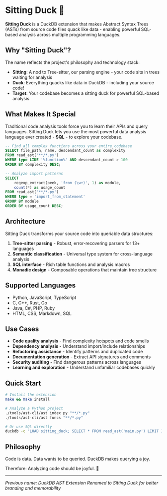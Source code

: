 # Sitting Duck 🦆

**Sitting Duck** is a DuckDB extension that makes Abstract Syntax Trees (ASTs) from source code files quack like data - enabling powerful SQL-based analysis across multiple programming languages.

## Why "Sitting Duck"?

The name reflects the project's philosophy and technology stack:
- **Sitting**: A nod to Tree-sitter, our parsing engine - your code sits in trees waiting for analysis
- **Duck**: Everything quacks like data in DuckDB - including your source code!
- **Target**: Your codebase becomes a sitting duck for powerful SQL-based analysis

## What Makes It Special

Traditional code analysis tools force you to learn their APIs and query languages. Sitting Duck lets you use the most powerful data analysis language ever created - **SQL** - to explore your codebase.

```sql
-- Find all complex functions across your entire codebase
SELECT file_path, name, descendant_count as complexity
FROM read_ast('**/*.py') 
WHERE type LIKE '%function%' AND descendant_count > 100
ORDER BY complexity DESC;

-- Analyze import patterns
SELECT 
    regexp_extract(peek, 'from (\w+)', 1) as module,
    count(*) as usage_count
FROM read_ast('**/*.py')
WHERE type = 'import_from_statement'
GROUP BY module
ORDER BY usage_count DESC;
```

## Architecture

Sitting Duck transforms your source code into queriable data structures:

1. **Tree-sitter parsing** - Robust, error-recovering parsers for 13+ languages
2. **Semantic classification** - Universal type system for cross-language analysis  
3. **SQL interface** - Rich table functions and analysis macros
4. **Monadic design** - Composable operations that maintain tree structure

## Supported Languages

- Python, JavaScript, TypeScript
- C, C++, Rust, Go
- Java, C#, PHP, Ruby
- HTML, CSS, Markdown, SQL

## Use Cases

- **Code quality analysis** - Find complexity hotspots and code smells
- **Dependency analysis** - Understand import/include relationships
- **Refactoring assistance** - Identify patterns and duplicated code
- **Documentation generation** - Extract API signatures and comments
- **Security auditing** - Find dangerous patterns across languages
- **Learning and exploration** - Understand unfamiliar codebases quickly

## Quick Start

```bash
# Install the extension
make && make install

# Analyze a Python project
./tools/ast-cli/ast index py "**/*.py"
./tools/ast-cli/ast funcs "**/*.py" 

# Or use SQL directly
duckdb -c "LOAD sitting_duck; SELECT * FROM read_ast('main.py') LIMIT 10;"
```

## Philosophy

Code is data. Data wants to be queried. DuckDB makes querying a joy.

Therefore: Analyzing code should be joyful. 🦆

---

*Previous name: DuckDB AST Extension*
*Renamed to Sitting Duck for better branding and memorability*